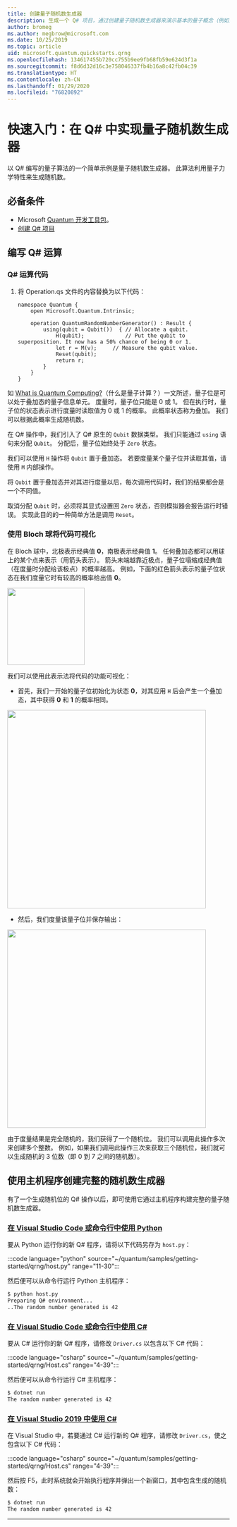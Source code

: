 ```yaml
---
title: 创建量子随机数生成器
description: 生成一个 Q# 项目，通过创建量子随机数生成器来演示基本的量子概念（例如叠加）。
author: bromeg
ms.author: megbrow@microsoft.com
ms.date: 10/25/2019
ms.topic: article
uid: microsoft.quantum.quickstarts.qrng
ms.openlocfilehash: 134617455b720cc755b9ee9fb68fb59e624d3f1a
ms.sourcegitcommit: f8d6d32d16c3e758046337fb4b16a8c42fb04c39
ms.translationtype: HT
ms.contentlocale: zh-CN
ms.lasthandoff: 01/29/2020
ms.locfileid: "76820892"
---
```

# <a name="quickstart-implement-a-quantum-random-number-generator-in-q"></a>快速入门：在 Q# 中实现量子随机数生成器
以 Q# 编写的量子算法的一个简单示例是量子随机数生成器。 此算法利用量子力学特性来生成随机数。 

## <a name="prerequisites"></a>必备条件

- Microsoft [Quantum 开发工具包](xref:microsoft.quantum.install)。
- [创建 Q# 项目](xref:microsoft.quantum.howto.createproject)


## <a name="write-a-q-operation"></a>编写 Q# 运算

### <a name="q-operation-code"></a>Q# 运算代码

1. 将 Operation.qs 文件的内容替换为以下代码：

    ```qsharp
    namespace Quantum {
        open Microsoft.Quantum.Intrinsic;

        operation QuantumRandomNumberGenerator() : Result {
            using(qubit = Qubit())  { // Allocate a qubit.
                H(qubit);             // Put the qubit to superposition. It now has a 50% chance of being 0 or 1.
                let r = M(v);     // Measure the qubit value.
                Reset(qubit);
                return r;
            }
        }
    }
    ```

如 [What is Quantum Computing?](xref:microsoft.quantum.overview.what)（什么是量子计算？）一文所述，量子位是可以处于叠加态的量子信息单元。 度量时，量子位只能是 0 或 1。 但在执行时，量子位的状态表示进行度量时读取值为 0 或 1 的概率。 此概率状态称为叠加。 我们可以根据此概率生成随机数。

在 Q# 操作中，我们引入了 Q# 原生的 `Qubit` 数据类型。 我们只能通过 `using` 语句来分配 `Qubit`。 分配后，量子位始终处于 `Zero` 状态。 

我们可以使用 `H` 操作将 `Qubit` 置于叠加态。 若要度量某个量子位并读取其值，请使用 `M` 内部操作。

将 `Qubit` 置于叠加态并对其进行度量以后，每次调用代码时，我们的结果都会是一个不同值。 

取消分配 `Qubit` 时，必须将其显式设置回 `Zero` 状态，否则模拟器会报告运行时错误。 实现此目的的一种简单方法是调用 `Reset`。

### <a name="visualizing-the-code-with-the-bloch-sphere"></a>使用 Bloch 球将代码可视化

在 Bloch 球中，北极表示经典值 **0**，南极表示经典值 **1**。 任何叠加态都可以用球上的某个点来表示（用箭头表示）。 箭头末端越靠近极点，量子位塌缩成经典值（在度量时分配给该极点）的概率越高。 例如，下面的红色箭头表示的量子位状态在我们度量它时有较高的概率给出值 **0**。

<img src="~/media/qrng-Bloch.png" width="175">

我们可以使用此表示法将代码的功能可视化：

* 首先，我们一开始的量子位初始化为状态 **0**，对其应用 `H` 后会产生一个叠加态，其中获得 **0** 和 **1** 的概率相同。

<img src="~/media/qrng-H.png" width="450">

* 然后，我们度量该量子位并保存输出：

<img src="~/media/qrng-meas.png" width="450">

由于度量结果是完全随机的，我们获得了一个随机位。 我们可以调用此操作多次来创建多个整数。 例如，如果我们调用此操作三次来获取三个随机位，我们就可以生成随机的 3 位数（即 0 到 7 之间的随机数）。

## <a name="creating-a-complete-random-number-generator-using-a-host-program"></a>使用主机程序创建完整的随机数生成器

有了一个生成随机位的 Q# 操作以后，即可使用它通过主机程序构建完整的量子随机数生成器。

 ### <a name="python-with-visual-studio-code-or-the-command-linetabtabid-python"></a>[在 Visual Studio Code 或命令行中使用 Python](#tab/tabid-python)
 
 要从 Python 运行你的新 Q# 程序，请将以下代码另存为 `host.py`：
 
:::code language="python" source="~/quantum/samples/getting-started/qrng/host.py" range="11-30":::

 然后便可以从命令行运行 Python 主机程序：
 ```bash
 $ python host.py
 Preparing Q# environment...
 ..The random number generated is 42
 ```
 ### <a name="c-with-visual-studio-code-or-the-command-linetabtabid-csharp"></a>[在 Visual Studio Code 或命令行中使用 C#](#tab/tabid-csharp)
 
 要从 C# 运行你的新 Q# 程序，请修改 `Driver.cs` 以包含以下 C# 代码：
 
 :::code language="csharp" source="~/quantum/samples/getting-started/qrng/Host.cs" range="4-39":::
 
 然后便可以从命令行运行 C# 主机程序：
 
 ```bash
 $ dotnet run
 The random number generated is 42
 ```

 ### <a name="c-with-visual-studio-2019tabtabid-vs2019"></a>[在 Visual Studio 2019 中使用 C#](#tab/tabid-vs2019)

 在 Visual Studio 中，若要通过 C# 运行新的 Q# 程序，请修改 `Driver.cs`，使之包含以下 C# 代码：

 :::code language="csharp" source="~/quantum/samples/getting-started/qrng/Host.cs" range="4-39":::

 然后按 F5，此时系统就会开始执行程序并弹出一个新窗口，其中包含生成的随机数： 

 ```bash
 $ dotnet run
 The random number generated is 42
 ```
 ***
